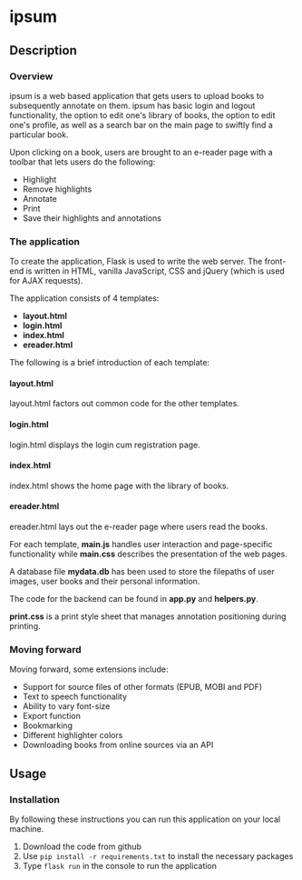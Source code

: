 # ipsum

## Description
### Overview
ipsum is a web based application that gets users to upload books to subsequently annotate on them. ipsum has basic login and logout functionality, the option to edit one's library of books, the option to edit one's profile, as well as a search bar on the main page to swiftly find a particular book. 

Upon clicking on a book, users are brought to an e-reader page with a toolbar that lets users do the following:

- Highlight
- Remove highlights
- Annotate
- Print
- Save their highlights and annotations

### The application
To create the application, Flask is used to write the web server. The front-end is written in HTML, vanilla JavaScript, CSS and jQuery (which is used for AJAX requests).

The application consists of 4 templates:
- **layout.html**
- **login.html**
- **index.html**
- **ereader.html** 

The following is a brief introduction of each template:

#### layout.html
layout.html factors out common code for the other templates. 

#### login.html
login.html displays the login cum registration page. 

#### index.html
index.html shows the home page with the library of books.

#### ereader.html
ereader.html lays out the e-reader page where users read the books. 

For each template, **main.js** handles user interaction and page-specific functionality while **main.css** describes the presentation of the web pages.

A database file **mydata.db** has been used to store the filepaths of user images, user books and their personal information.

The code for the backend can be found in **app.py** and **helpers.py**.

**print.css** is a print style sheet that manages annotation positioning during printing.

### Moving forward
Moving forward, some extensions include:
- Support for source files of other formats (EPUB, MOBI and PDF)
- Text to speech functionality
- Ability to vary font-size
- Export function
- Bookmarking
- Different highlighter colors
- Downloading books from online sources via an API

## Usage
### Installation
By following these instructions you can run this application on your local machine.

1. Download the code from github
2. Use `pip install -r requirements.txt` to install the necessary packages 
3. Type `flask run` in the console to run the application





